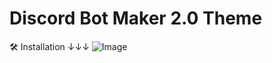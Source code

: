 # Discord Bot Maker 2.0 Theme
🛠 Installation ↓↓↓
![Image](https://github.com/user-attachments/assets/618c867f-f291-4aad-a02b-4bcc7a574e3c)
